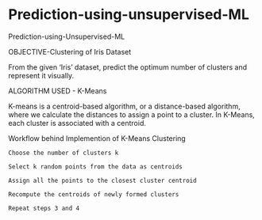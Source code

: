 # Prediction-using-unsupervised-ML


Prediction-using-Unsupervised-ML

OBJECTIVE-Clustering of Iris Dataset

From the given ‘Iris’ dataset, predict the optimum number of clusters and represent it visually.

ALGORITHM USED - K-Means

K-means is a centroid-based algorithm, or a distance-based algorithm, where we calculate the distances to assign a point to a cluster. In K-Means, each cluster is associated with a centroid.

Workflow behind Implemention of K-Means Clustering

    Choose the number of clusters k

    Select k random points from the data as centroids

    Assign all the points to the closest cluster centroid

    Recompute the centroids of newly formed clusters

    Repeat steps 3 and 4
